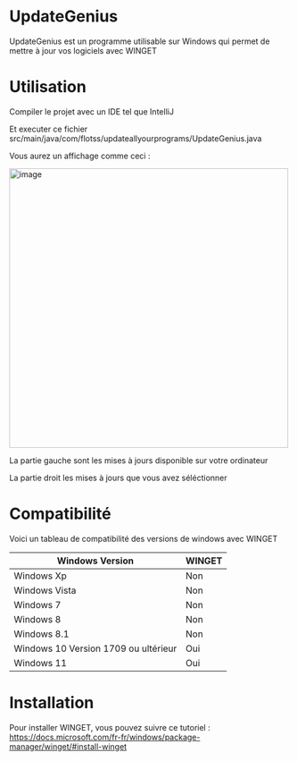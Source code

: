 # UpdateGenius

UpdateGenius est un programme utilisable sur Windows qui permet de mettre à jour vos logiciels avec WINGET

# Utilisation

Compiler le projet avec un IDE tel que IntelliJ

Et executer ce fichier src/main/java/com/flotss/updateallyourprograms/UpdateGenius.java

Vous aurez un affichage comme ceci : 

<img width="500" alt="image" src="https://user-images.githubusercontent.com/80858668/234262305-fd1746f4-c93f-49b5-a7fd-4ebfdcfd7297.png">


La partie gauche sont les mises à jours disponible sur votre ordinateur

La partie droit les mises à jours que vous avez séléctionner

# Compatibilité

Voici un tableau de compatibilité des versions de windows avec WINGET

| Windows Version | WINGET |
| --- | --- |
| Windows Xp | Non |
| Windows Vista | Non |
| Windows 7 | Non |
| Windows 8 | Non |
| Windows 8.1 | Non |
| Windows 10 Version 1709 ou ultérieur | Oui |
| Windows 11 | Oui |

# Installation

Pour installer WINGET, vous pouvez suivre ce
tutoriel : https://docs.microsoft.com/fr-fr/windows/package-manager/winget/#install-winget
